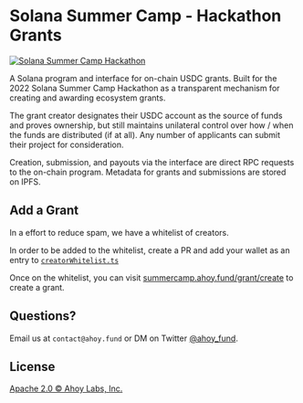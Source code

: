 # Solana Summer Camp - Hackathon Grants

[![Solana Summer Camp Hackathon](https://raw.githubusercontent.com/ahoylabs/ahoy-grants/main/app/public/og_generic.png)](https://summercamp.ahoy.fund)

A Solana program and interface for on-chain USDC grants. Built for the 2022 Solana Summer Camp Hackathon as a transparent mechanism for creating and awarding ecosystem grants.

The grant creator designates their USDC account as the source of funds and proves ownership, but still maintains unilateral control over how / when the funds are distributed (if at all). Any number of applicants can submit their project for consideration.

Creation, submission, and payouts via the interface are direct RPC requests to the on-chain program. Metadata for grants and submissions are stored on IPFS.

## Add a Grant

In a effort to reduce spam, we have a whitelist of creators.

In order to be added to the whitelist, create a PR and add your wallet as an entry to [`creatorWhitelist.ts`](https://github.com/ahoylabs/summer-camp-grants/edit/main/app/src/creatorWhitelist.ts)

Once on the whitelist, you can visit [summercamp.ahoy.fund/grant/create](https://summercamp.ahoy.fund/grant/create) to create a grant.

## Questions?

Email us at `contact@ahoy.fund` or DM on Twitter [@ahoy_fund](https://twitter.com/ahoy_fund).

## License

[Apache 2.0 © Ahoy Labs, Inc.](https://github.com/ahoylabs/summer-camp-grants/blob/main/LICENSE)
